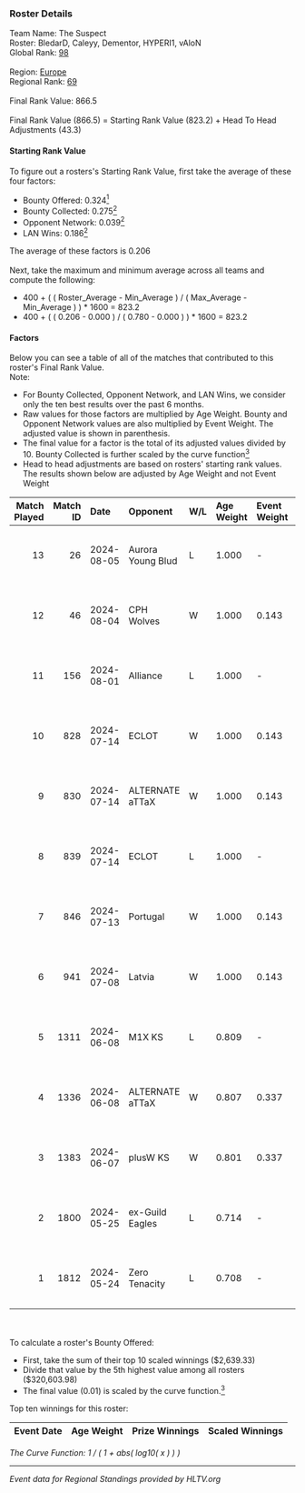 ### Roster Details<br />
Team Name: The Suspect<br />
Roster: BledarD, Caleyy, Dementor, HYPERI1, vAloN<br />
Global Rank: [98](../standings_global.md)<br />
<br />
Region: [Europe]( ../standings_europe.md)<br />
Regional Rank: [69]( ../standings_europe.md)<br />
<br />
Final Rank Value:  866.5<br />
<br />
Final Rank Value (866.5) = Starting Rank Value (823.2) + Head To Head Adjustments (43.3)<br />

#### Starting Rank Value<br />
To figure out a rosters's Starting Rank Value, first take the average of these four factors:<br />
- Bounty Offered: 0.324[<sup>1</sup>](#table2)
- Bounty Collected: 0.275[<sup>2</sup>](#table1)
- Opponent Network: 0.039[<sup>2</sup>](#table1)
- LAN Wins: 0.186[<sup>2</sup>](#table1)

The average of these factors is 0.206<br />
<br />
Next, take the maximum and minimum average across all teams and compute the following:<br />
- 400 + ( ( Roster_Average - Min_Average ) / ( Max_Average - Min_Average ) ) * 1600 = 823.2
- 400 + ( ( 0.206 - 0.000 ) / ( 0.780 - 0.000 ) ) * 1600 = 823.2


#### Factors<br />
Below you can see a table of all of the matches that contributed to this roster's Final Rank Value.<br />
Note:<br />

- For Bounty Collected, Opponent Network, and LAN Wins, we consider only the ten best results over the past 6 months.
- Raw values for those factors are multiplied by Age Weight. Bounty and Opponent Network values are also multiplied by Event Weight. The adjusted value is shown in parenthesis.
- The final value for a factor is the total of its adjusted values divided by 10. Bounty Collected is further scaled by the curve function[<sup>3</sup>](#curveFunction)
- Head to head adjustments are based on rosters' starting rank values. The results shown below are adjusted by Age Weight and not Event Weight
<span id="table1"></span><br />


| Match Played | Match ID | Date       | Opponent          | W/L | Age Weight | Event Weight | Bounty Collected | Opponent Network | LAN Wins  | H2H Adj. | Roster                                    |
| -: | -: | :- | :- | :- | :- | :- | :- | :- | :- | -: | :- |
|           13 |       26 | 2024-08-05 | Aurora Young Blud | L   | 1.000      | -            | -                | -                | -         |   -11.19 | BledarD, Caleyy, Dementor, HYPERI1, vAloN |
|           12 |       46 | 2024-08-04 | CPH Wolves        | W   | 1.000      | 0.143        | 0.004 (0.001)    | 0.361 (0.052)    | 0 (0.000) |    14.01 | BledarD, Caleyy, Dementor, HYPERI1, vAloN |
|           11 |      156 | 2024-08-01 | Alliance          | L   | 1.000      | -            | -                | -                | -         |   -16.52 | BledarD, Caleyy, Dementor, HYPERI1, vAloN |
|           10 |      828 | 2024-07-14 | ECLOT             | W   | 1.000      | 0.143        | 0.061 (0.009)    | 0.549 (0.078)    | 0 (0.000) |    25.55 | BledarD, Caleyy, deb0, Dementor, HYPERI1  |
|            9 |      830 | 2024-07-14 | ALTERNATE aTTaX   | W   | 1.000      | 0.143        | 0.031 (0.004)    | 0.549 (0.078)    | 0 (0.000) |    18.01 | BledarD, Caleyy, deb0, Dementor, HYPERI1  |
|            8 |      839 | 2024-07-14 | ECLOT             | L   | 1.000      | -            | -                | -                | -         |    -5.00 | BledarD, Caleyy, deb0, Dementor, HYPERI1  |
|            7 |      846 | 2024-07-13 | Portugal          | W   | 1.000      | 0.143        | 0.003 (0.000)    | 0.117 (0.017)    | 0 (0.000) |     9.04 | BledarD, Caleyy, deb0, Dementor, HYPERI1  |
|            6 |      941 | 2024-07-08 | Latvia            | W   | 1.000      | 0.143        | 0.006 (0.001)    | 0.137 (0.020)    | 0 (0.000) |    16.75 | BledarD, Caleyy, deb0, Dementor, HYPERI1  |
|            5 |     1311 | 2024-06-08 | M1X KS            | L   | 0.809      | -            | -                | -                | -         |   -11.35 | BledarD, Caleyy, Dementor, HYPERI1, vAloN |
|            4 |     1336 | 2024-06-08 | ALTERNATE aTTaX   | W   | 0.807      | 0.337        | 0.031 (0.008)    | 0.549 (0.150)    | 1 (0.807) |    15.33 | BledarD, Caleyy, Dementor, HYPERI1, vAloN |
|            3 |     1383 | 2024-06-07 | plusW KS          | W   | 0.801      | 0.337        | 0.000 (0.000)    | 0.000 (0.000)    | 1 (0.801) |     2.29 | BledarD, Caleyy, Dementor, HYPERI1, vAloN |
|            2 |     1800 | 2024-05-25 | ex-Guild Eagles   | L   | 0.714      | -            | -                | -                | -         |    -9.85 | BledarD, Caleyy, Dementor, HYPERI1, vAloN |
|            1 |     1812 | 2024-05-24 | Zero Tenacity     | L   | 0.708      | -            | -                | -                | -         |    -3.77 | BledarD, Caleyy, Dementor, HYPERI1, vAloN |

<br />
<span id="table2"></span><br />
To calculate a roster's Bounty Offered:<br />

- First, take the sum of their top 10 scaled winnings ($2,639.33)
- Divide that value by the 5th highest value among all rosters ($320,603.98)
- The final value (0.01) is scaled by the curve function.[<sup>3</sup>](#curveFunction)

Top ten winnings for this roster:<br />

| Event Date | Age Weight | Prize Winnings | Scaled Winnings |
| :- | -: | :- | :- |


<span id="curveFunction"></span>_The Curve Function: 1 / ( 1 + abs( log10( x ) ) )_<br />

---
_Event data for Regional Standings provided by HLTV.org_<br />
